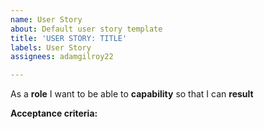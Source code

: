 ```yaml
---
name: User Story
about: Default user story template
title: 'USER STORY: TITLE'
labels: User Story
assignees: adamgilroy22

---
```


As a **role** I want to be able to **capability** so that I can **result**

**Acceptance criteria:**
